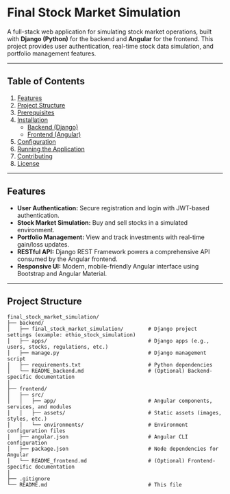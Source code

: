 # Final Stock Market Simulation

A full-stack web application for simulating stock market operations, built with **Django (Python)** for the backend and **Angular** for the frontend. This project provides user authentication, real-time stock data simulation, and portfolio management features.

---

## Table of Contents

1. [Features](#features)
2. [Project Structure](#project-structure)
3. [Prerequisites](#prerequisites)
4. [Installation](#installation)
   - [Backend (Django)](#backend-django)
   - [Frontend (Angular)](#frontend-angular)
5. [Configuration](#configuration)
6. [Running the Application](#running-the-application)
7. [Contributing](#contributing)
8. [License](#license)

---

## Features

- **User Authentication:** Secure registration and login with JWT-based authentication.
- **Stock Market Simulation:** Buy and sell stocks in a simulated environment.
- **Portfolio Management:** View and track investments with real-time gain/loss updates.
- **RESTful API:** Django REST Framework powers a comprehensive API consumed by the Angular frontend.
- **Responsive UI:** Modern, mobile-friendly Angular interface using Bootstrap and Angular Material.

---

## Project Structure

```plaintext
final_stock_market_simulation/
├── backend/
│   ├── final_stock_market_simulation/        # Django project settings (example: ethio_stock_simulation)
│   ├── apps/                                 # Django apps (e.g., users, stocks, regulations, etc.)
│   ├── manage.py                             # Django management script
│   ├── requirements.txt                      # Python dependencies
│   └── README_backend.md                     # (Optional) Backend-specific documentation
│
├── frontend/
│   ├── src/
│   │   ├── app/                              # Angular components, services, and modules
│   │   ├── assets/                           # Static assets (images, styles, etc.)
│   │   └── environments/                     # Environment configuration files
│   ├── angular.json                          # Angular CLI configuration
│   ├── package.json                          # Node dependencies for Angular
│   └── README_frontend.md                    # (Optional) Frontend-specific documentation
│
├── .gitignore
└── README.md                                 # This file
